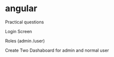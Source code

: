 # angular
Practical questions


Login Screen

Roles (admin /user)

Create Two Dashaboard for admin and normal user


